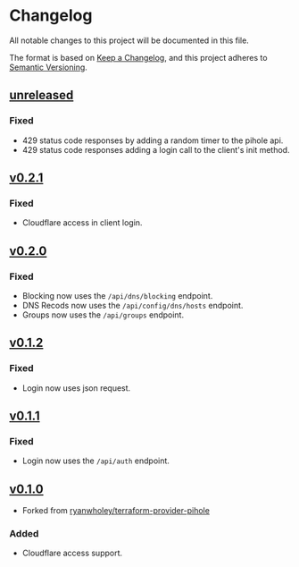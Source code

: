 # Changelog

All notable changes to this project will be documented in this file.

The format is based on [Keep a Changelog](https://keepachangelog.com/en/1.1.0/),
and this project adheres to [Semantic Versioning](https://semver.org/spec/v2.0.0.html).

## [unreleased]
### Fixed
- 429 status code responses by adding a random timer to the pihole api.
- 429 status code responses adding a login call to the client's init method.

## [v0.2.1]
### Fixed
- Cloudflare access in client login.

## [v0.2.0]
### Fixed
- Blocking now uses the `/api/dns/blocking` endpoint.
- DNS Recods now uses the `/api/config/dns/hosts` endpoint.
- Groups now uses the `/api/groups` endpoint.

## [v0.1.2]
### Fixed
- Login now uses json request.

## [v0.1.1]
### Fixed
- Login now uses the `/api/auth` endpoint.

## [v0.1.0]
- Forked from [ryanwholey/terraform-provider-pihole]

### Added
- Cloudflare access support.

[unreleased]: https://github.com/iolave/terraform-provider-pihole/compare/v0.2.1...master
[v0.2.1]: https://github.com/iolave/terraform-provider-pihole/releases/tag/v0.2.1
[v0.2.0]: https://github.com/iolave/terraform-provider-pihole/releases/tag/v0.2.0
[v0.1.2]: https://github.com/iolave/terraform-provider-pihole/releases/tag/v0.1.2
[v0.1.1]: https://github.com/iolave/terraform-provider-pihole/releases/tag/v0.1.1
[v0.1.0]: https://github.com/iolave/terraform-provider-pihole/releases/tag/v0.1.0
[ryanwholey/terraform-provider-pihole]: https://github.com/ryanwholey/terraform-provider-pihole
